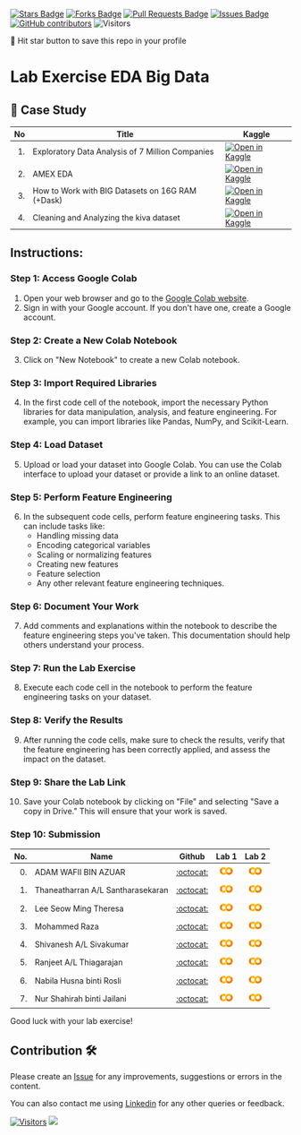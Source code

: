 
<a href="https://github.com/drshahizan/Python_EDA/stargazers"><img src="https://img.shields.io/github/stars/drshahizan/Python_EDA" alt="Stars Badge"/></a>
<a href="https://github.com/drshahizan/Python_EDA/network/members"><img src="https://img.shields.io/github/forks/drshahizan/Python_EDA" alt="Forks Badge"/></a>
<a href="https://github.com/drshahizan/Python_EDA/pulls"><img src="https://img.shields.io/github/issues-pr/drshahizan/Python_EDA" alt="Pull Requests Badge"/></a>
<a href="https://github.com/drshahizan/Python_EDA/issues"><img src="https://img.shields.io/github/issues/drshahizan/Python_EDA" alt="Issues Badge"/></a>
<a href="https://github.com/drshahizan/Python_EDA/graphs/contributors"><img alt="GitHub contributors" src="https://img.shields.io/github/contributors/drshahizan/Python_EDA?color=2b9348"></a>
![Visitors](https://api.visitorbadge.io/api/visitors?path=https%3A%2F%2Fgithub.com%2Fdrshahizan%2FPython_EDA&labelColor=%23d9e3f0&countColor=%23697689&style=flat)

🌟 Hit star button to save this repo in your profile

# Lab Exercise EDA Big Data

## 📖 Case Study
| No | Title   |  Kaggle |
| -----: | -----  | ------ | 
| 1. | Exploratory Data Analysis of 7 Million Companies |  [![Open in Kaggle](https://img.shields.io/static/v1?label=&message=Kaggle&labelColor=grey&color=blue&logo=kaggle)](https://www.kaggle.com/code/zelalemgetahun/eda-of-7-million-company-dataset) |
| 2. | AMEX EDA |  [![Open in Kaggle](https://img.shields.io/static/v1?label=&message=Kaggle&labelColor=grey&color=blue&logo=kaggle)](https://www.kaggle.com/code/ambrosm/amex-eda-which-makes-sense/notebook) |
| 3. | How to Work with BIG Datasets on 16G RAM (+Dask) |  [![Open in Kaggle](https://img.shields.io/static/v1?label=&message=Kaggle&labelColor=grey&color=blue&logo=kaggle)](https://www.kaggle.com/code/yuliagm/how-to-work-with-big-datasets-on-16g-ram-dask) |
| 4. | Cleaning and Analyzing the kiva dataset |  [![Open in Kaggle](https://img.shields.io/static/v1?label=&message=Kaggle&labelColor=grey&color=blue&logo=kaggle)](https://www.kaggle.com/code/omaymaali/cleaning-data-eda/notebook) |

## Instructions:

### Step 1: Access Google Colab

1. Open your web browser and go to the [Google Colab website](https://colab.research.google.com/).
2. Sign in with your Google account. If you don't have one, create a Google account.

### Step 2: Create a New Colab Notebook

3. Click on "New Notebook" to create a new Colab notebook.

### Step 3: Import Required Libraries

4. In the first code cell of the notebook, import the necessary Python libraries for data manipulation, analysis, and feature engineering. For example, you can import libraries like Pandas, NumPy, and Scikit-Learn.

### Step 4: Load Dataset

5. Upload or load your dataset into Google Colab. You can use the Colab interface to upload your dataset or provide a link to an online dataset.

### Step 5: Perform Feature Engineering

6. In the subsequent code cells, perform feature engineering tasks. This can include tasks like:
   - Handling missing data
   - Encoding categorical variables
   - Scaling or normalizing features
   - Creating new features
   - Feature selection
   - Any other relevant feature engineering techniques.

### Step 6: Document Your Work

7. Add comments and explanations within the notebook to describe the feature engineering steps you've taken. This documentation should help others understand your process.

### Step 7: Run the Lab Exercise

8. Execute each code cell in the notebook to perform the feature engineering tasks on your dataset.

### Step 8: Verify the Results

9. After running the code cells, make sure to check the results, verify that the feature engineering has been correctly applied, and assess the impact on the dataset.

### Step 9: Share the Lab Link

10. Save your Colab notebook by clicking on "File" and selecting "Save a copy in Drive." This will ensure that your work is saved.

### Step 10: Submission

| No.  | Name | Github |Lab 1 | Lab 2 |
| ---: | ----------------------------------------- | :----------------------: | :----------------------: | :----------------------: | 
| 0.   | ADAM WAFII BIN AZUAR                      |  [:octocat:](https://github.com/Jokeryde) |<a href=""><img src="../../../images/colab.png" width="24px" height="24px"></a> | <a href=""><img src="../../../images/colab.png" width="24px" height="24px"></a> | 
| 1.   | Thaneatharran A/L Santharasekaran         |  [:octocat:](https://github.com/Thaneatharran) |<a href="https://github.com/Thaneatharran/Thaneatharran/blob/main/Task/Lab%20Work/Lab_2A_Big_Data_EDA.ipynb"><img src="../../../images/colab.png" width="24px" height="24px"></a> | <a href="https://github.com/Thaneatharran/Thaneatharran/blob/main/Task/Lab%20Work/Lab_2B_Big_Data_EDA.ipynb"><img src="../../../images/colab.png" width="24px" height="24px"></a> | 
| 2.   | Lee Seow Ming Theresa         |  [:octocat:](https://github.com/Theresa20191/Theresa) |<a href="https://github.com/Theresa20191/Theresa/blob/1989fac77e90c338cd1777d82344859e23241b0c/UTM/Lab%20Exercise/Lab_2A_Big_Data_EDA.ipynb"><img src="../../../images/colab.png" width="24px" height="24px"></a> | <a href="https://github.com/Theresa20191/Theresa/blob/655443e31ea16492443c7020168d863ed3351246/UTM/Lab%20Exercise/Lab_2B_Big_Data_EDA.ipynb"><img src="../../../images/colab.png" width="24px" height="24px"></a> | 
| 3.   | Mohammed Raza                      |  [:octocat:](https://github.com/DSRaza403) |<a href="https://github.com/DSRaza403/LAB-Tasks/tree/main/Lab%202"><img src="../../../images/colab.png" width="24px" height="24px"></a> | <a href="https://github.com/DSRaza403/LAB-Tasks/tree/main/Lab%202"><img src="../../../images/colab.png" width="24px" height="24px"></a> | 
| 4.   | Shivanesh A/L Sivakumar        |  [:octocat:](https://github.com/shivanesh31) |<a href="https://github.com/shivanesh31/Shivanesh/blob/025829487048c6f5f0ff9e98761b73462789f093/my_labs/BigData_EDA_7m_dataset.ipynb"><img src="../../../images/colab.png" width="24px" height="24px"></a> | <a href="https://github.com/shivanesh31/Shivanesh/blob/025829487048c6f5f0ff9e98761b73462789f093/my_labs/cleaning_data_eda.ipynb"><img src="../../../images/colab.png" width="24px" height="24px"></a> |
| 5.   | Ranjeet A/L Thiagarajan        |  [:octocat:](https://github.com/RanjeetThiaga) |<a href="https://github.com/RanjeetThiaga/RanjeetThiaga/blob/main/Assignment/Ranjeet_Lab2_Big_Data_EDA.ipynb"><img src="../../../images/colab.png" width="24px" height="24px"></a> | <a href="https://github.com/RanjeetThiaga/RanjeetThiaga/blob/main/Assignment/Ranjeet_Lab2a_Big_data_EDA.ipynb"><img src="../../../images/colab.png" width="24px" height="24px"></a> |
| 6.   | Nabila Husna binti Rosli        |  [:octocat:](https://github.com/rnabilahusna) |<a href="https://github.com/rnabilahusna/rnabilahusna/blob/main/BDM_assessment/EDA_Big_Data_Lab/EDA_Big_Data_Lab_2%28a%29_NabilaHusna.ipynb"><img src="../../../images/colab.png" width="24px" height="24px"></a> | <a href="https://github.com/rnabilahusna/rnabilahusna/blob/main/BDM_assessment/EDA_Big_Data_Lab/EDA_Big_Data_Lab_2%28b%29_NabilaHusna.ipynb"><img src="../../../images/colab.png" width="24px" height="24px"></a> |
| 7.   | Nur Shahirah binti Jailani        |  [:octocat:](https://github.com/Shahirah00) |<a href="https://github.com/Shahirah00/Shahirah00/blob/main/Lab/Lab2A_kivadataset.ipynb"><img src="../../../images/colab.png" width="24px" height="24px"></a> | <a href="https://github.com/Shahirah00/Shahirah00/blob/main/Lab/Lab2B_7%2B_million_company.ipynb"><img src="../../../images/colab.png" width="24px" height="24px"></a> |

Good luck with your lab exercise!



## Contribution 🛠️
Please create an [Issue](https://github.com/drshahizan/Python_EDA/issues) for any improvements, suggestions or errors in the content.

You can also contact me using [Linkedin](https://www.linkedin.com/in/drshahizan/) for any other queries or feedback.

[![Visitors](https://api.visitorbadge.io/api/visitors?path=https%3A%2F%2Fgithub.com%2Fdrshahizan&labelColor=%23697689&countColor=%23555555&style=plastic)](https://visitorbadge.io/status?path=https%3A%2F%2Fgithub.com%2Fdrshahizan)
![](https://hit.yhype.me/github/profile?user_id=81284918)




